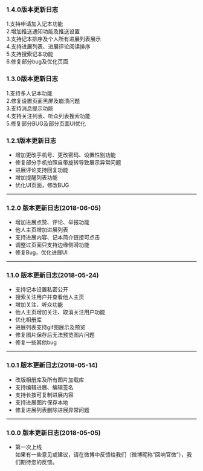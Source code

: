 ### 1.4.0版本更新日志
1.支持申请加入记本功能  
2.增加推送通知功能及推送设置  
3.支持记本排序及个人所有进展列表展示  
4.支持进展列表、进展评论阅读排序  
5.支持搜索记本功能  
6.修复部分bug及优化页面  
### 1.3.0版本更新日志
1.支持多人记本功能  
2.修复设置页面黑屏及崩溃问题  
3.支持消息提示功能  
4.支持关注列表、听众列表搜索功能  
5.修复部分BUG及部分页面UI优化  
### 1.2.1版本更新日志
* 增加更改手机号、更改密码、设置性别功能  
* 修复部分手机拍照自带旋转导致展示异常问题  
* 进展评论支持回复功能  
* 增加提醒列表功能  
* 优化UI页面，修改BUG  
-----------------------------------------
### 1.2.0 版本更新日志(2018-06-05)
* 增加进展点赞、评论、举报功能  
* 他人主页增加进展列表  
* 支持进展内容、记本简介链接可点击     
* 调整过页面只支持边缘侧滑功能  
* 修复Bug，优化进展UI 
-----------------------------------------
### 1.1.0 版本更新日志(2018-05-24)
* 支持记本设置私密公开  
* 搜索关注用户并查看他人主页  
* 增加关注、听众功能 
* 他人主页增加关注、取消关注用户功能    
* 优化相册库
* 进展列表支持gif图展示及预览     
* 修复图片保存后无法预览图片问题  
* 修复一些其他bug   
***
### 1.0.1 版本更新日志(2018-05-14)
* 改版相册库及所有图片加载库  
* 支持编辑进展、编辑签名  
* 支持长按可复制进展内容
* 支持进展图片保存本地  
* 修复进展列表删除进展异常问题
-----------------------------------------
### 1.0.0 版本更新日志(2018-05-05)
* 第一次上线  
如果有一些意见或建议，请在微博中反馈给我们（微博昵称“回响官微”），我们期待您的反馈。
